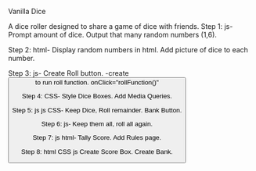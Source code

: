 Vanilla Dice

A dice roller designed to share a game of dice with friends.
Step 1: js- Prompt amount of dice. Output that many random numbers (1,6).


Step 2: html- Display random numbers in html. Add picture of dice to each number.


Step 3: js- Create Roll button.
        -create <button> to run roll function. onClick="rollFunction()"

Step 4: CSS- Style Dice Boxes. Add Media Queries. 



Step 5: js js CSS- Keep Dice, Roll remainder. Bank Button.

Step 6: js- Keep them all, roll all again.

Step 7: js html- Tally Score. Add Rules page. 

Step 8: html CSS js Create Score Box. Create Bank.